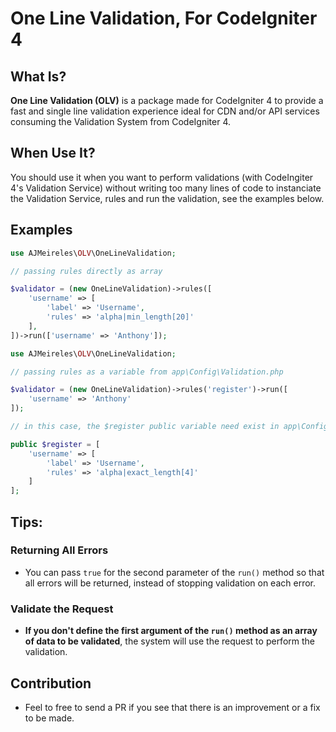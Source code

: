 # One Line Validation, For CodeIgniter 4

## What Is?
**One Line Validation (OLV)** is a package made for CodeIgniter 4 to provide a fast and single line validation experience ideal for CDN and/or API services consuming the Validation System from CodeIgniter 4.

## When Use It?
You should use it when you want to perform validations (with CodeIngiter 4's Validation Service) without writing too many lines of code to instanciate the Validation Service, rules and run the validation, see the examples below.

## Examples
```php
use AJMeireles\OLV\OneLineValidation;

// passing rules directly as array

$validator = (new OneLineValidation)->rules([
    'username' => [
        'label' => 'Username', 
        'rules' => 'alpha|min_length[20]'
    ],
])->run(['username' => 'Anthony']);
```

```php
use AJMeireles\OLV\OneLineValidation;

// passing rules as a variable from app\Config\Validation.php

$validator = (new OneLineValidation)->rules('register')->run([
    'username' => 'Anthony'
]);

// in this case, the $register public variable need exist in app\Config\Validation.php:

public $register = [
    'username' => [
        'label' => 'Username', 
        'rules' => 'alpha|exact_length[4]'
    ]
];
```

## Tips:

### Returning All Errors
- You can pass ```true``` for the second parameter of the ```run()``` method so that all errors will be returned, instead of stopping validation on each error.

### Validate the Request
- **If you don't define the first argument of the ```run()``` method as an array of data to be validated**, the system will use the request to perform the validation.


## Contribution
- Feel to free to send a PR if you see that there is an improvement or a fix to be made.
